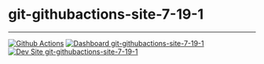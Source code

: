 # git-githubactions-site-7-19-1
-------------------------------
[![Github Actions](https://github.com/channambika-rhm-io/git-githubactions-site-7-19-1/actions/workflows/build_deploy_and_test.yml/badge.svg)](https://github.com/channambika-rhm-io/git-githubactions-site-7-19-1/actions/workflows/build_deploy_and_test.yml)
[![Dashboard git-githubactions-site-7-19-1](https://img.shields.io/badge/dashboard-git_githubactions_site_7_19_1-yellow.svg)](https://dashboard.pantheon.io/sites/28212c14-98a5-4a6f-8d94-b869f40ae3f4#dev/code)
[![Dev Site git-githubactions-site-7-19-1](https://img.shields.io/badge/site-git_githubactions_site_7_19_1-blue.svg)](http://dev-git-githubactions-site-7-19-1.pantheonsite.io/)
